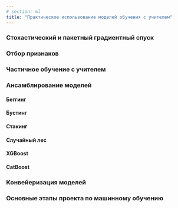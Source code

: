 ```yaml
---
# section: ml
title: "Практическое использование моделей обучения с учителем"
---
```


### Стохастический и пакетный градиентный спуск

### Отбор признаков

### Частичное обучение с учителем

### Ансамблирование моделей

#### Беггинг

#### Бустинг

#### Стакинг

#### Случайный лес

#### XGBoost

#### CatBoost

### Конвейеризация моделей

### Основные этапы проекта по машинному обучению
